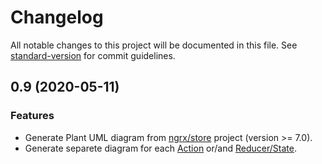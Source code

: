 # Changelog

All notable changes to this project will be documented in this file. See [standard-version](https://github.com/conventional-changelog/standard-version) for commit guidelines.

## 0.9 (2020-05-11)

### Features

* Generate Plant UML diagram from [ngrx/store](https://ngrx.io) project (version >= 7.0).
* Generate separete diagram for each [Action](https://ngrx.io/guide/store/actions) or/and [Reducer/State](https://ngrx.io/guide/store/reducers).